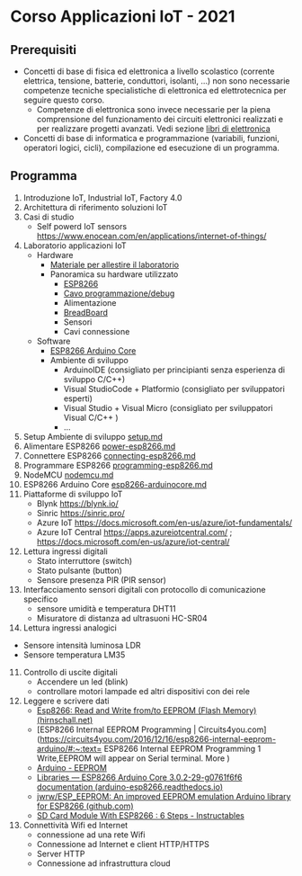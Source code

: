 # Corso Applicazioni IoT - 2021



## Prerequisiti

- Concetti di base di fisica ed elettronica a livello scolastico (corrente elettrica, tensione, batterie, conduttori, isolanti, ...) non sono necessarie competenze tecniche specialistiche di elettronica ed elettrotecnica per seguire questo corso.
  - Competenze di elettronica sono invece necessarie per la piena comprensione del funzionamento dei circuiti elettronici realizzati e per realizzare progetti avanzati.  Vedi sezione [libri di elettronica](books.md) 
- Concetti di base di informatica e  programmazione (variabili, funzioni, operatori logici, cicli), compilazione ed esecuzione di un programma. 

## Programma

1. Introduzione IoT, Industrial IoT, Factory 4.0
2. Architettura di riferimento soluzioni IoT
3. Casi di studio
   - Self powerd IoT sensors https://www.enocean.com/en/applications/internet-of-things/ 
4. Laboratorio applicazioni IoT
   - Hardware
     - [Materiale per allestire il laboratorio](lab-bill-of-materials.md)
     - Panoramica su hardware utilizzato
       - [ESP8266](esp8266.md)
       - [Cavo programmazione/debug](usb-cable.md)
       - Alimentazione
       - [BreadBoard](bread-board.md)
       - Sensori
       - Cavi connessione
   - Software
     - [ESP8266 Arduino Core](https://arduino-esp8266.readthedocs.io/en/3.0.2/index.html)
     - Ambiente di sviluppo
       - ArduinoIDE  (consigliato per principianti senza esperienza di sviluppo C/C++)
       - Visual StudioCode + Platformio (consigliato per sviluppatori esperti)
       - Visual Studio + Visual Micro (consigliato per sviluppatori Visual C/C++ )
       - ... 
5. Setup Ambiente di sviluppo [setup.md](setup.md) 
6. Alimentare ESP8266 [power-esp8266.md](power-esp8266.md) 
6. Connettere ESP8266 [connecting-esp8266.md](connecting-esp8266.md) 
6. Programmare ESP8266 [programming-esp8266.md](programming-esp8266.md) 
6. NodeMCU [nodemcu.md](nodemcu.md) 
6. ESP8266 Arduino Core [esp8266-arduinocore.md](esp8266-arduinocore.md) 
7. Piattaforme di sviluppo IoT
   - Blynk https://blynk.io/
   - Sinric https://sinric.pro/
   - Azure IoT https://docs.microsoft.com/en-us/azure/iot-fundamentals/
   - Azure IoT Central https://apps.azureiotcentral.com/ ; https://docs.microsoft.com/en-us/azure/iot-central/
8. Lettura ingressi digitali
   - Stato interruttore (switch)
   - Stato pulsante (button)
   - Sensore presenza PIR (PIR sensor)
9. Interfacciamento sensori digitali con protocollo di comunicazione specifico
   - sensore umidità e temperatura DHT11
   - Misuratore di distanza ad ultrasuoni HC-SR04
10. Lettura ingressi analogici
   - Sensore intensità luminosa LDR
   - Sensore temperatura LM35
11. Controllo di uscite digitali
    - Accendere un led (blink)
    - controllare motori lampade ed altri dispositivi con dei rele
12. Leggere e scrivere dati 
    - [Esp8266: Read and Write from/to EEPROM (Flash Memory) (hirnschall.net)](https://blog.hirnschall.net/esp8266-eeprom/) 
    - [ESP8266 Internal EEPROM Programming | Circuits4you.com](https://circuits4you.com/2016/12/16/esp8266-internal-eeprom-arduino/#:~:text= ESP8266 Internal EEPROM Programming  1 Write,EEPROM will appear on Serial terminal. More )
    - [Arduino - EEPROM](https://www.arduino.cc/en/Reference/EEPROM)
    - [Libraries — ESP8266 Arduino Core 3.0.2-29-g0761f6f6 documentation (arduino-esp8266.readthedocs.io)](https://arduino-esp8266.readthedocs.io/en/latest/libraries.html#eeprom)
    - [jwrw/ESP_EEPROM: An improved EEPROM emulation Arduino library for ESP8266 (github.com)](https://github.com/jwrw/ESP_EEPROM) 
    - [SD Card Module With ESP8266 : 6 Steps - Instructables](https://www.instructables.com/SD-Card-Module-With-ESP8266/)
13. Connettività Wifi ed Internet
    - connessione ad una rete Wifi
    - Connessione ad Internet e client HTTP/HTTPS
    - Server HTTP
    - Connessione ad infrastruttura cloud   